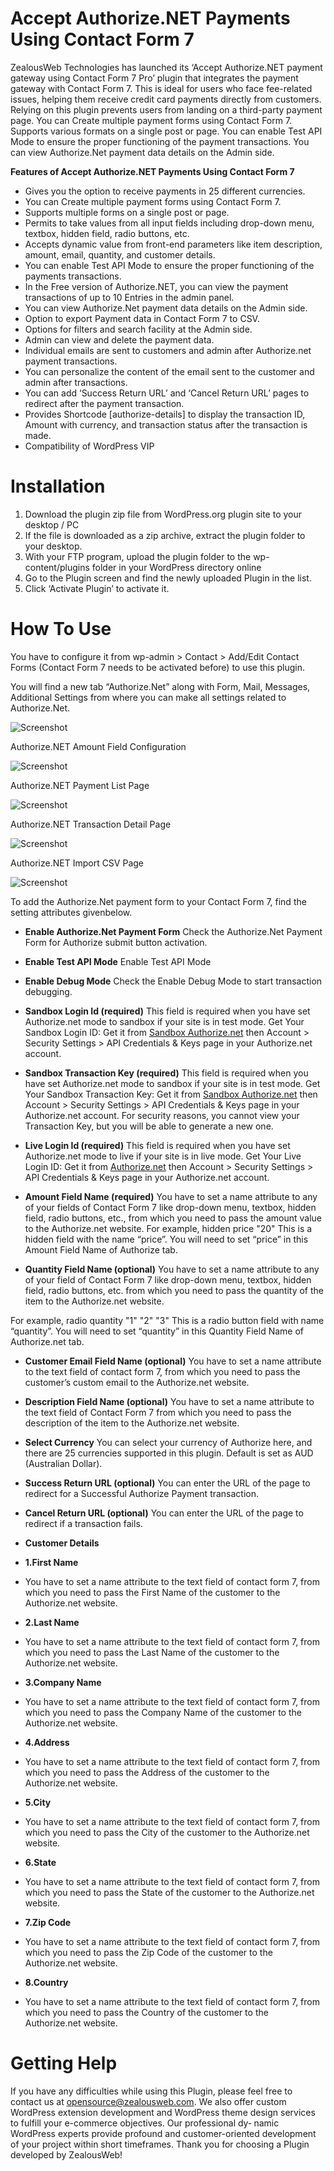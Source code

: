 
# Accept Authorize.NET Payments Using Contact Form 7
ZealousWeb Technologies has launched its ‘Accept Authorize.NET payment gateway using Contact Form 7 Pro’ plugin that integrates the payment gateway with Contact Form 7. This is ideal for users who face fee-related issues, helping them receive credit card payments directly from customers. Relying on this plugin prevents users from landing on a third-party payment page.
You can Create multiple payment forms using Contact Form 7.
Supports various formats on a single post or page.
You can enable Test API Mode to ensure the proper functioning of the payment transactions.
You can view Authorize.Net payment data details on the Admin side.

**Features of Accept Authorize.NET Payments Using Contact Form 7**

- Gives you the option to receive payments in 25 different currencies.
- You can Create multiple payment forms using Contact Form 7.
- Supports multiple forms on a single post or page.
- Permits to take values from all input fields including drop-down menu, textbox, hidden field, radio buttons, etc.
- Accepts dynamic value from front-end parameters like item description, amount, email, quantity, and customer details.
- You can enable Test API Mode to ensure the proper functioning of the payments transactions.
- In the Free version of Authorize.NET, you can view the payment transactions of up to 10 Entries in the admin panel.
- You can view Authorize.Net payment data details on the Admin side.
- Option to export Payment data in Contact Form 7 to CSV.
- Options for filters and search facility at the Admin side.
- Admin can view and delete the payment data.
- Individual emails are sent to customers and admin after Authorize.net payment transactions.
- You can personalize the content of the email sent to the customer and admin after transactions.
- You can add ‘Success Return URL’ and ‘Cancel Return URL’ pages to redirect after the payment transaction.
- Provides Shortcode [authorize-details] to display the transaction ID, Amount with currency, and transaction status after the transaction is made.
- Compatibility of WordPress VIP

# Installation
1. Download the plugin zip file from WordPress.org plugin site to your desktop / PC
2. If the file is downloaded as a zip archive, extract the plugin folder to your desktop.
3. With your FTP program, upload the plugin folder to the wp-content/plugins folder in your WordPress directory online
4. Go to the Plugin screen and find the newly uploaded Plugin in the list.
5. Click ‘Activate Plugin’ to activate it.

# How To Use

You have to configure it from wp-admin > Contact > Add/Edit Contact Forms (Contact Form 7 needs to be activated before) to use this plugin.

You will find a new tab “Authorize.Net” along with Form, Mail, Messages, Additional Settings from where you can make all settings related to Authorize.Net.

![Screenshot](resources/img/image-1.png)

Authorize.NET Amount Field Configuration

![Screenshot](resources/img/image-2.png)

Authorize.NET Payment List Page

![Screenshot](resources/img/image-3.png)

Authorize.NET Transaction Detail Page

![Screenshot](resources/img/image-4.png)

Authorize.NET Import CSV Page

![Screenshot](resources/img/image-5.png)

To add the Authorize.Net payment form to your Contact Form 7, find the setting attributes givenbelow.

- **Enable Authorize.Net Payment Form**
 Check the Authorize.Net Payment Form for Authorize submit button activation.
 
 - **Enable Test API Mode**
 Enable Test API Mode
 
  - **Enable Debug Mode**
 Check the Enable Debug Mode to start transaction debugging.
 
  - **Sandbox Login Id (required)**
 This field is required when you have set Authorize.net mode to sandbox if your site is in test mode.
 Get Your Sandbox Login ID:
 Get it from [Sandbox Authorize.net](https://sandbox.authorize.net/) then Account > Security Settings > API Credentials & Keys page in your Authorize.net account.
 
  - **Sandbox Transaction Key (required)**
 This field is required when you have set Authorize.net mode to sandbox if your site is in test mode.
 Get Your Sandbox Transaction Key:
 Get it from [Sandbox Authorize.net](https://sandbox.authorize.net/) then Account > Security Settings > API Credentials & Keys page in your Authorize.net account. For security reasons, you cannot view your Transaction Key, but you will be able to generate a new one.

  - **Live Login Id (required)**
 This field is required when you have set Authorize.net mode to live if your site is in live mode.
 Get Your Live Login ID:
Get it from [Authorize.net](https://www.authorize.net/) then Account > Security Settings > API Credentials & Keys
page in your Authorize.net account.

 - **Amount Field Name (required)**
 You have to set a name attribute to any of your fields of Contact Form 7 like drop-down menu, textbox, hidden field, radio buttons, etc., from which you need to pass the amount value to the Authorize.net website.
 For example, hidden price "20" This is a hidden field with the name “price”. You will need to set “price” in this Amount Field Name of Authorize tab.

- **Quantity Field Name (optional)**
 You have to set a name attribute to any of your field of Contact Form 7 like drop-down menu, textbox, hidden field, radio buttons, etc. from which you need to pass the quantity of the item to the Authorize.net website.
 
 For example, radio quantity "1" "2" "3" This is a radio button field with name “quantity”. You will need to set “quantity” in this Quantity Field Name of Authorize.net tab.
 
 - **Customer Email Field Name (optional)**
 You have to set a name attribute to the text field of contact form 7, from which you need to pass the customer’s custom email to the Authorize.net website.

 - **Description Field Name (optional)**
 You have to set a name attribute to the text field of Contact Form 7 from which you need to pass the description of the item to the Authorize.net website.
 
 - **Select Currency**
 You can select your currency of Authorize here, and there are 25 currencies supported in this plugin. Default is set as AUD (Australian Dollar).
 
 - **Success Return URL (optional)**
 You can enter the URL of the page to redirect for a Successful Authorize Payment transaction.
 
  - **Cancel Return URL (optional)**
 You can enter the URL of the page to redirect if a transaction fails.
 
   - **Customer Details**
 - **1.First Name**
  - You have to set a name attribute to the text field of contact form 7, from which you need to pass the First Name of the customer to the Authorize.net website. 

- **2.Last Name**
 - You have to set a name attribute to the text field of contact form 7, from which you need to pass the Last Name of the customer to the Authorize.net website.

- **3.Company Name**
 - You have to set a name attribute to the text field of contact form 7, from which you need to pass the Company Name of the customer to the Authorize.net website.

- **4.Address**
 - You have to set a name attribute to the text field of contact form 7, from which you need to pass the Address of the customer to the Authorize.net website.

- **5.City**
 - You have to set a name attribute to the text field of contact form 7, from which you need to pass the City of the customer to the Authorize.net website.

- **6.State**
 - You have to set a name attribute to the text field of contact form 7, from which you need to pass the State of the customer to the Authorize.net website.

- **7.Zip Code**
 - You have to set a name attribute to the text field of contact form 7, from which you need to pass the Zip Code of the customer to the Authorize.net website.

- **8.Country**
 - You have to set a name attribute to the text field of contact form 7, from which you need to pass the Country of the customer to the Authorize.net website.

# Getting Help

If you have any difficulties while using this Plugin, please feel free to contact us at opensource@zealousweb.com. We also offer custom WordPress extension development and WordPress theme design services to fulfill your e-commerce objectives. Our professional dy‐ namic WordPress experts provide profound and customer-oriented development of your project within short timeframes. Thank you for choosing a Plugin developed by ZealousWeb!
